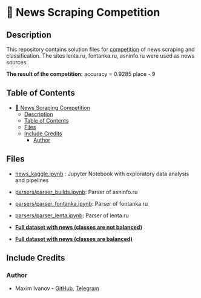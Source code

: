 # 📰 News Scraping Competition

## Description
This repository contains solution files for [competition](https://www.kaggle.com/competitions/news-scraping-competition) of news scraping and classification.
The sites lenta.ru, fontanka.ru, asninfo.ru were used as news sources.

**The result of the competition:**
accuracy = 0.9285
place - 9

## Table of Contents

- [📰 News Scraping Competition](#-news-scraping-competition)
  - [Description](#description)
  - [Table of Contents](#table-of-contents)
  - [Files](#files)
  - [Include Credits](#include-credits)
    - [Author](#author)

## Files
- [news_kaggle.ipynb](https://github.com/moxeeem/NewsScrapingCompetition/blob/main/news_kaggle.ipynb) : Jupyter Notebook with exploratory data analysis and pipelines
- [parsers/parser_builds.ipynb](https://github.com/moxeeem/NewsScrapingCompetition/blob/main/parsers/parser_builds.ipynb): Parser of asninfo.ru
- [parsers/parser_fontanka.ipynb](https://github.com/moxeeem/NewsScrapingCompetition/blob/main/parsers/parser_fontanka.ipynb): Parser of fontanka.ru
- [parsers/parser_lenta.ipynb](https://github.com/moxeeem/NewsScrapingCompetition/blob/main/parsers/parser_lenta.ipynb): Parser of lenta.ru

- [**Full dataset with news (classes are not balanced)**](https://drive.google.com/file/d/1houyGp3opT9_hx6WXikWslsDqVMriyWa/view?usp=sharing)
- [**Full dataset with news (classes are balanced)**](https://drive.google.com/file/d/1gciCm9RetStnLk80T_5t0FbLRB1v_8x7/view?usp=sharing)

## Include Credits

### Author
- Maxim Ivanov - [GitHub](https://github.com/moxeeem), [Telegram](https://t.me/fwznn_ql1d_8)
